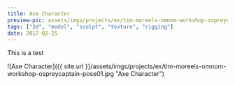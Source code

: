```yaml
---
title: Axe Character
preview-pic: assets/imgs/projects/ex/tim-moreels-omnom-workshop-ospreycaptain-pose01.jpg
tags: ["3d", "model", "sculpt", "texture", "rigging"]
date: 2017-02-25
---
```


This is a test

![Axe Character]({{ site.url }}/assets/imgs/projects/ex/tim-moreels-omnom-workshop-ospreycaptain-pose01.jpg "Axe Character")